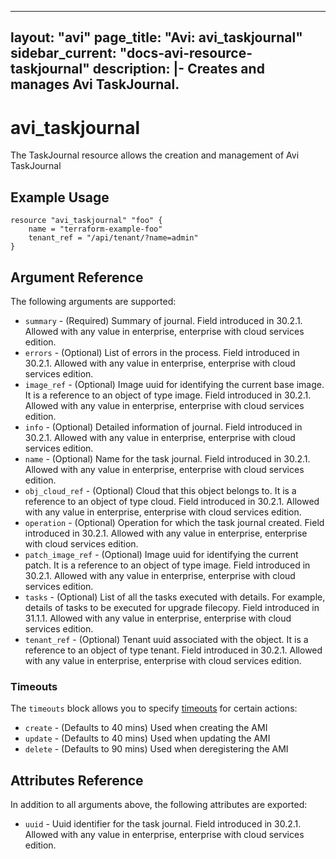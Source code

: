 <!--
    Copyright 2021 VMware, Inc.
    SPDX-License-Identifier: Mozilla Public License 2.0
-->
---
layout: "avi"
page_title: "Avi: avi_taskjournal"
sidebar_current: "docs-avi-resource-taskjournal"
description: |-
  Creates and manages Avi TaskJournal.
---

# avi_taskjournal

The TaskJournal resource allows the creation and management of Avi TaskJournal

## Example Usage

```hcl
resource "avi_taskjournal" "foo" {
    name = "terraform-example-foo"
    tenant_ref = "/api/tenant/?name=admin"
}
```

## Argument Reference

The following arguments are supported:

* `summary` - (Required) Summary of journal. Field introduced in 30.2.1. Allowed with any value in enterprise, enterprise with cloud services edition.
* `errors` - (Optional) List of errors in the process. Field introduced in 30.2.1. Allowed with any value in enterprise, enterprise with cloud services edition.
* `image_ref` - (Optional) Image uuid for identifying the current base image. It is a reference to an object of type image. Field introduced in 30.2.1. Allowed with any value in enterprise, enterprise with cloud services edition.
* `info` - (Optional) Detailed information of journal. Field introduced in 30.2.1. Allowed with any value in enterprise, enterprise with cloud services edition.
* `name` - (Optional) Name for the task journal. Field introduced in 30.2.1. Allowed with any value in enterprise, enterprise with cloud services edition.
* `obj_cloud_ref` - (Optional) Cloud that this object belongs to. It is a reference to an object of type cloud. Field introduced in 30.2.1. Allowed with any value in enterprise, enterprise with cloud services edition.
* `operation` - (Optional) Operation for which the task journal created. Field introduced in 30.2.1. Allowed with any value in enterprise, enterprise with cloud services edition.
* `patch_image_ref` - (Optional) Image uuid for identifying the current patch. It is a reference to an object of type image. Field introduced in 30.2.1. Allowed with any value in enterprise, enterprise with cloud services edition.
* `tasks` - (Optional) List of all the tasks executed with details. For example, details of tasks to be executed for upgrade filecopy. Field introduced in 31.1.1. Allowed with any value in enterprise, enterprise with cloud services edition.
* `tenant_ref` - (Optional) Tenant uuid associated with the object. It is a reference to an object of type tenant. Field introduced in 30.2.1. Allowed with any value in enterprise, enterprise with cloud services edition.


### Timeouts

The `timeouts` block allows you to specify [timeouts](https://www.terraform.io/docs/configuration/resources.html#timeouts) for certain actions:

* `create` - (Defaults to 40 mins) Used when creating the AMI
* `update` - (Defaults to 40 mins) Used when updating the AMI
* `delete` - (Defaults to 90 mins) Used when deregistering the AMI

## Attributes Reference

In addition to all arguments above, the following attributes are exported:

* `uuid` -  Uuid identifier for the task journal. Field introduced in 30.2.1. Allowed with any value in enterprise, enterprise with cloud services edition.

